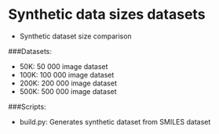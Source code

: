 # Synthetic data sizes datasets
 - Synthetic dataset size comparison

###Datasets:
 - 50K:   50 000 image dataset
 - 100K:  100 000 image dataset
 - 200K:  200 000 image dataset
 - 500K:  500 000 image dataset

###Scripts:
 - build.py:  Generates synthetic dataset from SMILES dataset

